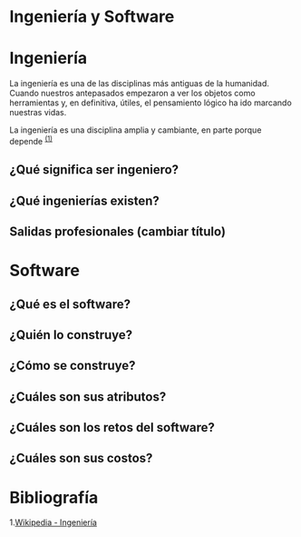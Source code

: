# Ingeniería y Software

# Ingeniería

La ingeniería es una de las disciplinas más antiguas de la humanidad. Cuando nuestros antepasados empezaron a ver los objetos como herramientas y, en definitiva, útiles, el pensamiento lógico ha ido marcando nuestras vidas.

La ingeniería es una disciplina amplia y cambiante, en parte porque depende <sup>[(1)](#bibliografía)</sup>

## ¿Qué significa ser ingeniero?

## ¿Qué ingenierías existen?

## Salidas profesionales (cambiar título)

# Software

## ¿Qué es el software?

## ¿Quién lo construye?

## ¿Cómo se construye?

## ¿Cuáles son sus atributos?

## ¿Cuáles son los retos del software?

## ¿Cuáles son sus costos?

# Bibliografía

1.[Wikipedia - Ingeniería](https://es.wikipedia.org/wiki/Ingeniería)
